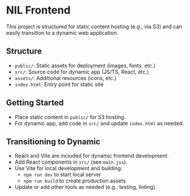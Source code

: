 # NIL Frontend

This project is structured for static content hosting (e.g., via S3) and can easily transition to a dynamic web application.

## Structure
- `public/`: Static assets for deployment (images, fonts, etc.)
- `src/`: Source code for dynamic app (JS/TS, React, etc.)
- `assets/`: Additional resources (icons, etc.)
- `index.html`: Entry point for static site

## Getting Started
- Place static content in `public/` for S3 hosting.
- For dynamic app, add code in `src/` and update `index.html` as needed.

## Transitioning to Dynamic
- React and Vite are included for dynamic frontend development.
- Add React components in `src/` (see `main.jsx`).
- Use Vite for local development and building:
	- `npm run dev` to start local server
	- `npm run build` to create production assets
- Update or add other tools as needed (e.g., testing, linting).

